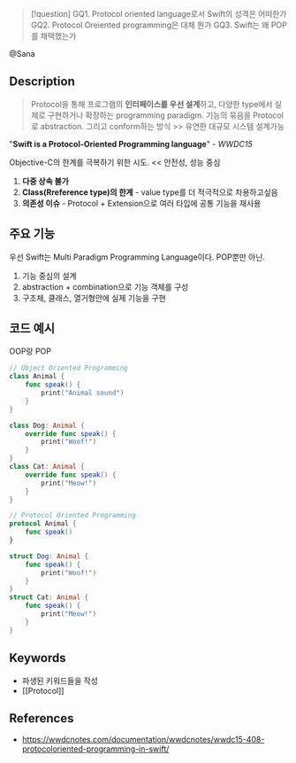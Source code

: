 >[!question]
>GQ1. Protocol oriented language로서 Swift의 성격은 어떠한가
>GQ2. Protocol Oreiented programming은 대체 뭔가
>GQ3. Swift는 왜 POP를 채택했는가

@Sana
## Description

> Protocol을 통해 프로그램의 **인터페이스를 우선 설계**하고, 다양한 type에서 실제로 구현하거나 확장하는 programming paradigm. 
> 기능의 묶음을 Protocol로 abstraction. 그리고 conform하는 방식 >> 유연한 대규모 시스템 설계가능

"**Swift is a Protocol-Oriented Programming language**"
 *- WWDC15*

Objective-C의 한계를 극복하기 위한 시도. << 안전성, 성능 중심
1. **다중 상속 불가** 
2. **Class(Rreference type)의 한계** - value type를 더 적극적으로 차용하고싶음
3. **의존성 이슈** - Protocol + Extension으로 여러 타입에 공통 기능을 재사용


## 주요 기능
우선 Swift는 Multi Paradigm Programming Language이다. POP뿐만 아닌.

1. 기능 중심의 설계 
2. abstraction + combination으로 기능 객체를 구성
3. 구조체, 클래스, 열거형안에 실제 기능을 구현

## 코드 예시
OOP랑 POP
``` swift
// Object Oriented Programming
class Animal {
    func speak() {
        print("Animal sound")
    }
}

class Dog: Animal {
    override func speak() {
        print("Woof!")
    }
}
class Cat: Animal {
    override func speak() {
        print("Meow!")
    }
}

// Protocol Oriented Programming
protocol Animal {
    func speak()
}

struct Dog: Animal {
    func speak() {
        print("Woof!")
    }
}
struct Cat: Animal {
    func speak() {
        print("Meow!")
    }
}
```
## Keywords
+ 파생된 키워드들을 작성
+ [[Protocol]]

## References
- https://wwdcnotes.com/documentation/wwdcnotes/wwdc15-408-protocoloriented-programming-in-swift/